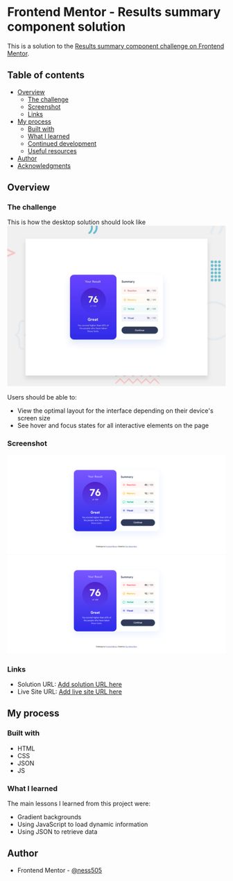 # Frontend Mentor - Results summary component solution

This is a solution to the [Results summary component challenge on Frontend Mentor](https://www.frontendmentor.io/challenges/results-summary-component-CE_K6s0maV).

## Table of contents

- [Overview](#overview)
  - [The challenge](#the-challenge)
  - [Screenshot](#screenshot)
  - [Links](#links)
- [My process](#my-process)
  - [Built with](#built-with)
  - [What I learned](#what-i-learned)
  - [Continued development](#continued-development)
  - [Useful resources](#useful-resources)
- [Author](#author)
- [Acknowledgments](#acknowledgments)

## Overview

### The challenge
This is how the desktop solution should look like
![Desktop Design](/design/desktop-preview.jpg)

Users should be able to:

- View the optimal layout for the interface depending on their device's screen size
- See hover and focus states for all interactive elements on the page

### Screenshot

![Desktop Solution](/design/My_Desktop_Solution.png)
![Mobile Solution](/design/My_Desktop_Solution.png)

### Links

- Solution URL: [Add solution URL here](https://your-solution-url.com)
- Live Site URL: [Add live site URL here](https://your-live-site-url.com)

## My process

### Built with

- HTML
- CSS
- JSON
- JS

### What I learned

The main lessons I learned from this project were:

- Gradient backgrounds
- Using JavaScript to load dynamic information
- Using JSON to retrieve data

## Author

- Frontend Mentor - [@ness505](https://www.frontendmentor.io/profile/ness505)
